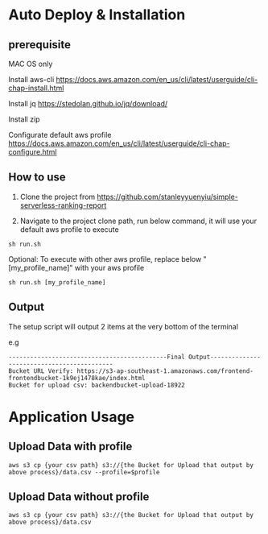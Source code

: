 # Auto Deploy & Installation

## prerequisite

MAC OS only

Install aws-cli 
https://docs.aws.amazon.com/en_us/cli/latest/userguide/cli-chap-install.html

Install jq
https://stedolan.github.io/jq/download/

Install zip

Configurate default aws profile
https://docs.aws.amazon.com/en_us/cli/latest/userguide/cli-chap-configure.html

## How to use
1. Clone the project from https://github.com/stanleyyuenyiu/simple-serverless-ranking-report

2. Navigate to the project clone path, run below command, it will use your default aws profile to execute
```
sh run.sh
```
Optional: 
To execute with other aws profile, replace below "[my_profile_name]" with your aws profile
```
sh run.sh [my_profile_name]
```

## Output
The setup script will output 2 items at the very bottom of the terminal

e.g
```
--------------------------------------------Final Output-------------------------------------------
Bucket URL Verify: https://s3-ap-southeast-1.amazonaws.com/frontend-frontendbucket-1k9ej1478kae/index.html
Bucket for upload csv: backendbucket-upload-18922
```

# Application Usage

## Upload Data with profile
```
aws s3 cp {your csv path} s3://{the Bucket for Upload that output by above process}/data.csv --profile=$profile
```
## Upload Data without profile
```
aws s3 cp {your csv path} s3://{the Bucket for Upload that output by above process}/data.csv
```






